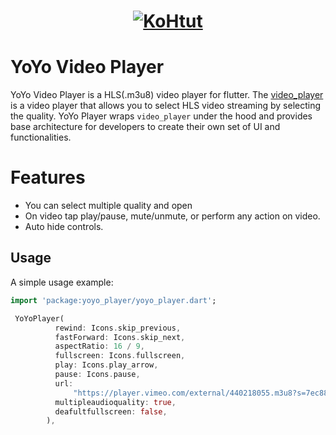 <h1 align="center">
  <a href="https://kohtut.dev"><img src="https://raw.githubusercontent.com/ko-htut/yoyo-player/master/yoyo_logo.png" alt="KoHtut"></a>
</h1>

# YoYo Video Player

YoYo Video Player is a HLS(.m3u8) video player for flutter.
The [video_player](https://pub.dev/packages/yoyo_player) is a video player that allows you to select HLS video streaming by selecting the quality. YoYo Player wraps `video_player` under the hood and provides base architecture for developers to create their own set of UI and functionalities.


# Features

* You can select multiple quality and open
* On video tap play/pause, mute/unmute, or perform any action on video.
* Auto hide controls.

## Usage

A simple usage example:

```dart
import 'package:yoyo_player/yoyo_player.dart';

 YoYoPlayer(
          rewind: Icons.skip_previous,
          fastForward: Icons.skip_next,
          aspectRatio: 16 / 9,
          fullscreen: Icons.fullscreen,
          play: Icons.play_arrow,
          pause: Icons.pause,
          url:
              "https://player.vimeo.com/external/440218055.m3u8?s=7ec886b4db9c3a52e0e7f5f917ba7287685ef67f&oauth2_token_id=1360367101",
          multipleaudioquality: true,
          deafultfullscreen: false,
        ),
```